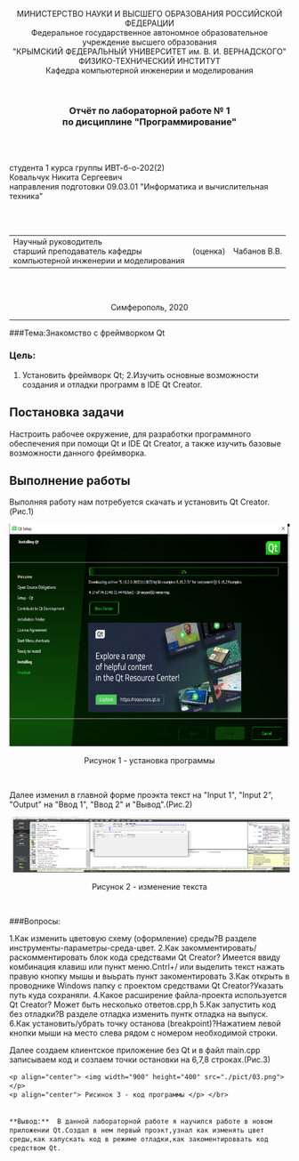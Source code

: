 <p align="center">МИНИСТЕРСТВО НАУКИ  И ВЫСШЕГО ОБРАЗОВАНИЯ РОССИЙСКОЙ ФЕДЕРАЦИИ<br>
Федеральное государственное автономное образовательное учреждение высшего образования<br>
"КРЫМСКИЙ ФЕДЕРАЛЬНЫЙ УНИВЕРСИТЕТ им. В. И. ВЕРНАДСКОГО"<br>
ФИЗИКО-ТЕХНИЧЕСКИЙ ИНСТИТУТ<br>
Кафедра компьютерной инженерии и моделирования</p>
<br>
<h3 align="center">Отчёт по лабораторной работе № 1<br> по дисциплине "Программирование"</h3>
<br><br>
<p>студента 1 курса группы ИВТ-б-о-202(2)<br>
Ковальчук Никита Сергеевич<br>
направления подготовки 09.03.01 "Информатика и вычислительная техника"</p>
<br><br>
<table>
<tr><td>Научный руководитель<br> старший преподаватель кафедры<br> компьютерной инженерии и моделирования</td>
<td>(оценка)</td>
<td>Чабанов В.В.</td>
</tr>
</table>
<br><br>
<p align="center">Симферополь, 2020</p>
<hr>

###Тема:Знакомство с фреймворком Qt

### Цель:

1. Установить фреймворк Qt;
2.Изучить основные возможности создания и отладки программ в IDE Qt Creator.

## Постановка задачи
Настроить рабочее окружение, для разработки программного обеспечения при помощи Qt и IDE Qt Creator, а также изучить базовые возможности данного фреймворка.

## Выполнение работы
  Выполняя работу нам потребуется скачать и установить  Qt Creator.(Рис.1) 


<p align="center"> <img width="900" height="400" src="./pict/01.png"> </p>
<p align="center"> Рисунок 1 - установка программы </p> </br>

Далее изменил в главной форме проэкта текст на "Input 1", "Input 2", "Output" на "Ввод 1", "Ввод 2" и "Вывод".(Рис.2)

<p align="center"> <img width="900" height="100" src="./pict/02.png"> </p>
<p align="center"> Рисунок 2 - изменение текста </p> </br>

###Вопросы:

1.Как изменить цветовую схему (оформление) среды?В разделе инструменты-параметры-среда-цвет.
2.Как закомментировать/раскомментировать блок кода средствами Qt Creator? Имеется ввиду комбинация клавиш или пункт меню.Cntrl+/ или выделить текст нажать правую кнопку мышы и выьрать пункт закоментировать
3.Как открыть в проводнике Windows папку с проектом средствами Qt Creator?Указать путь куда сохраняли.
4.Какое расширение файла-проекта используется Qt Creator? Может быть несколько ответов.cpp,h
5.Как запустить код без отладки?В разделе отладка изменить пунтк отладка на выпуск.
6.Кaк установить/убрать точку останова (breakpoint)?Нажатием левой кнопки мыши на место слева рядом с номером необходимой строки.


Далее создаем клиентское приложение без Qt и в файл main.cpp записываем код и созлаем точки остановки на 6,7,8 строках.(Рис.3)


```
<p align="center"> <img width="900" height="400" src="./pict/03.png"> </p>
<p align="center"> Рисинок 3 - код программы </p> </br>


**Вывод:**  В данной лабораторной работе я научился работе в новом приложении Qt.Создал в нем первый проэкт,узнал как изменять цвет среды,как хапускать код в режиме отладки,как закоментироввать код средством Qt.